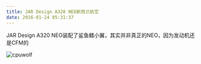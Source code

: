 ```yaml
---
title: JAR Design A320 NEO新西兰航空
date: 2016-01-24 05:31:37
---
```


JAR Design A320 NEO装配了鲨鱼鳍小翼，其实并非真正的NEO，因为发动机还是CFM的



![cpuwolf](/images/data/attachment/201601/24/133131kvpvbw11viuuxppa.jpg)

